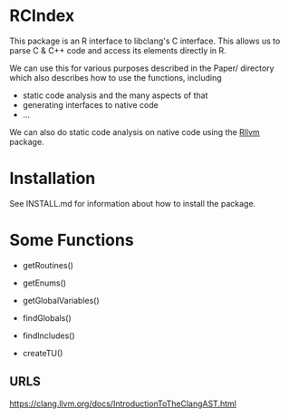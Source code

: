 # RCIndex


This package is an R interface to libclang's C interface.
This allows us to parse C & C++ code and access its elements directly in R.  

We can use this for various purposes described in the Paper/ directory
which also describes how to use the functions, including 

+ static code analysis and the many aspects of that
+ generating interfaces to native code
+ ...


We can also do static code analysis on native code using the [Rllvm](https://github.com/duncantl/Rllvm) package.


# Installation

See INSTALL.md for information about how to install the package.


# Some Functions

+ getRoutines()
+ getEnums()
+ getGlobalVariables()
+ findGlobals()
+ findIncludes()

+ createTU()



## URLS
https://clang.llvm.org/docs/IntroductionToTheClangAST.html
